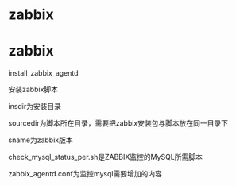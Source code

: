 # zabbix
# zabbix
install_zabbix_agentd

安装zabbix脚本

insdir为安装目录

sourcedir为脚本所在目录，需要把zabbix安装包与脚本放在同一目录下

sname为zabbix版本

check_mysql_status_per.sh是ZABBIX监控的MySQL所需脚本

zabbix_agentd.conf为监控mysql需要增加的内容
